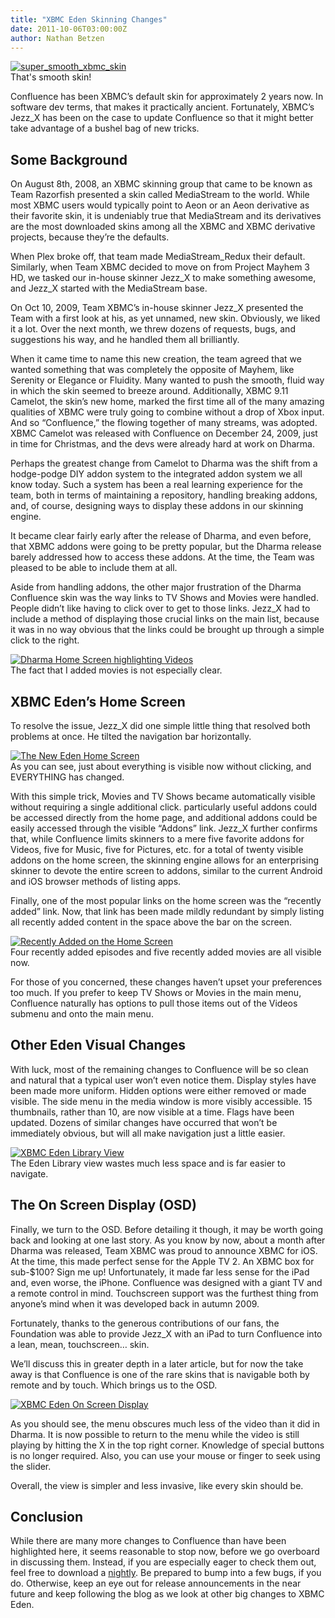 ```yaml
---
title: "XBMC Eden Skinning Changes"
date: 2011-10-06T03:00:00Z
author: Nathan Betzen
---
```


[![super_smooth_xbmc_skin](/sites/default/files/uploads/super_smooth_xbmc_skin.webp "super_smooth_xbmc_skin")](/sites/default/files/uploads/super_smooth_xbmc_skin.webp)  
 That's smooth skin!

Confluence has been XBMC’s default skin for approximately 2 years now. In software dev terms, that makes it practically ancient. Fortunately, XBMC’s Jezz_X has been on the case to update Confluence so that it might better take advantage of a bushel bag of new tricks.

## Some Background

On August 8th, 2008, an XBMC skinning group that came to be known as Team Razorfish presented a skin called MediaStream to the world. While most XBMC users would typically point to Aeon or an Aeon derivative as their favorite skin, it is undeniably true that MediaStream and its derivatives are the most downloaded skins among all the XBMC and XBMC derivative projects, because they’re the defaults.

When Plex broke off, that team made MediaStream_Redux their default. Similarly, when Team XBMC decided to move on from Project Mayhem 3 HD, we tasked our in-house skinner Jezz_X to make something awesome, and Jezz_X started with the MediaStream base.

On Oct 10, 2009, Team XBMC’s in-house skinner Jezz_X presented the Team with a first look at his, as yet unnamed, new skin. Obviously, we liked it a lot. Over the next month, we threw dozens of requests, bugs, and suggestions his way, and he handled them all brilliantly.

When it came time to name this new creation, the team agreed that we wanted something that was completely the opposite of Mayhem, like Serenity or Elegance or Fluidity. Many wanted to push the smooth, fluid way in which the skin seemed to breeze around. Additionally, XBMC 9.11 Camelot, the skin’s new home, marked the first time all of the many amazing qualities of XBMC were truly going to combine without a drop of Xbox input. And so “Confluence,” the flowing together of many streams, was adopted. XBMC Camelot was released with Confluence on December 24, 2009, just in time for Christmas, and the devs were already hard at work on Dharma.

Perhaps the greatest change from Camelot to Dharma was the shift from a hodge-podge DIY addon system to the integrated addon system we all know today. Such a system has been a real learning experience for the team, both in terms of maintaining a repository, handling breaking addons, and, of course, designing ways to display these addons in our skinning engine.

It became clear fairly early after the release of Dharma, and even before, that XBMC addons were going to be pretty popular, but the Dharma release barely addressed how to access these addons. At the time, the Team was pleased to be able to include them at all.

Aside from handling addons, the other major frustration of the Dharma Confluence skin was the way links to TV Shows and Movies were handled. People didn’t like having to click over to get to those links. Jezz_X had to include a method of displaying those crucial links on the main list, because it was in no way obvious that the links could be brought up through a simple click to the right.

[![Dharma Home Screen highlighting Videos](/sites/default/files/uploads/confluencevideodharma.webp "Dharma Home Screen highlighting Videos")](/sites/default/files/uploads/confluencevideodharma.webp)  
 The fact that I added movies is not especially clear.

## XBMC Eden’s Home Screen

To resolve the issue, Jezz_X did one simple little thing that resolved both problems at once. He tilted the navigation bar horizontally.

[![The New Eden Home Screen](/sites/default/files/uploads/XBMCEden.webp "The New Eden Home Screen")](/sites/default/files/uploads/XBMCEden.webp)  
 As you can see, just about everything is visible now without clicking, and EVERYTHING has changed.

With this simple trick, Movies and TV Shows became automatically visible without requiring a single additional click. particularly useful addons could be accessed directly from the home page, and additional addons could be easily accessed through the visible “Addons” link. Jezz_X further confirms that, while Confluence limits skinners to a mere five favorite addons for Videos, five for Music, five for Pictures, etc. for a total of twenty visible addons on the home screen, the skinning engine allows for an enterprising skinner to devote the entire screen to addons, similar to the current Android and iOS browser methods of listing apps.

Finally, one of the most popular links on the home screen was the “recently added” link. Now, that link has been made mildly redundant by simply listing all recently added content in the space above the bar on the screen.

[![Recently Added on the Home Screen](/sites/default/files/uploads/recentadditions.webp "Recently Added on the Home Screen")](/sites/default/files/uploads/recentadditions.webp)  
 Four recently added episodes and five recently added movies are all visible now.

For those of you concerned, these changes haven’t upset your preferences too much. If you prefer to keep TV Shows or Movies in the main menu, Confluence naturally has options to pull those items out of the Videos submenu and onto the main menu.

## Other Eden Visual Changes

With luck, most of the remaining changes to Confluence will be so clean and natural that a typical user won’t even notice them. Display styles have been made more uniform. Hidden options were either removed or made visible. The side menu in the media window is more visibly accessible. 15 thumbnails, rather than 10, are now visible at a time. Flags have been updated. Dozens of similar changes have occurred that won’t be immediately obvious, but will all make navigation just a little easier.

[![XBMC Eden Library View](/sites/default/files/uploads/libraryview.webp "XBMC Eden Library View")](/sites/default/files/uploads/libraryview.webp)  
 The Eden Library view wastes much less space and is far easier to navigate.

## The On Screen Display (OSD)

Finally, we turn to the OSD. Before detailing it though, it may be worth going back and looking at one last story. As you know by now, about a month after Dharma was released, Team XBMC was proud to announce XBMC for iOS. At the time, this made perfect sense for the Apple TV 2. An XBMC box for sub-$100? Sign me up! Unfortunately, it made far less sense for the iPad and, even worse, the iPhone. Confluence was designed with a giant TV and a remote control in mind. Touchscreen support was the furthest thing from anyone’s mind when it was developed back in autumn 2009.

Fortunately, thanks to the generous contributions of our fans, the Foundation was able to provide Jezz_X with an iPad to turn Confluence into a lean, mean, touchscreen… skin.

We’ll discuss this in greater depth in a later article, but for now the take away is that Confluence is one of the rare skins that is navigable both by remote and by touch. Which brings us to the OSD.

[![XBMC Eden On Screen Display](/sites/default/files/uploads/OSD.webp "XBMC Eden On Screen Display")](/sites/default/files/uploads/OSD.webp)

As you should see, the menu obscures much less of the video than it did in Dharma. It is now possible to return to the menu while the video is still playing by hitting the X in the top right corner. Knowledge of special buttons is no longer required. Also, you can use your mouse or finger to seek using the slider.

Overall, the view is simpler and less invasive, like every skin should be.

## Conclusion

While there are many more changes to Confluence than have been highlighted here, it seems reasonable to stop now, before we go overboard in discussing them. Instead, if you are especially eager to check them out, feel free to download a [nightly](http://mirrors.xbmc.org/nightlies/ "XBMC Nightly Builds"). Be prepared to bump into a few bugs, if you do. Otherwise, keep an eye out for release announcements in the near future and keep following the blog as we look at other big changes to XBMC Eden.
